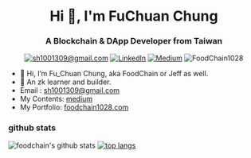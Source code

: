 <h1 align="center">Hi 👋, I'm FuChuan Chung</h1>
<h3 align="center">A Blockchain & DApp Developer from Taiwan</h3>

<p align="center">
	<a href="mailto:sh1001309@gmail.com?subject=Github%20Visitor&body=Hi%20Ohidur,..."><img src="http://img.shields.io/badge/sh1001309@gmail.com-_?label=Send%20Mail&style=social&logo=gmail" alt="sh1001309@gmail.com"></a>
	<a href="https://www.linkedin.com/in/fu-chuan-chung-177841232/"><img src="https://img.shields.io/badge/-@FuChuanChung-_?label=LinkedIn&style=social&logo=linkedin" alt="LinkedIn"></a>
	<a href="https://medium.com/@food-chain"><img src="http://img.shields.io/badge/-@FuChuanChung-_?label=Medium&style=social&logo=medium" alt="Medium"></a>
  <img src="https://komarev.com/ghpvc/?username=FoodChain1028&label=Profile%20views&color=0e75b6&style=flat" alt="FoodChain1028" />
</p>

- 👋 Hi, I’m Fu_Chuan Chung, aka FoodChain or Jeff as well.
- 🌱 An zk learner and builder.
- Email : sh1001309@gmail.com
- My Contents: [medium](https://medium.com/@food-chain)
- My Portfolio: [foodchain1028.com](https://foodchain1028.com)

### github stats 
![foodchain's github stats](https://github-readme-stats.vercel.app/api?username=FoodChain1028&show_icons=true&theme=cobalt) 
[![top langs](https://github-readme-stats.vercel.app/api/top-langs/?username=FoodChain1028&layout=compact&hide=html)](https://github.com/anuraghazra/github-readme-stats)

